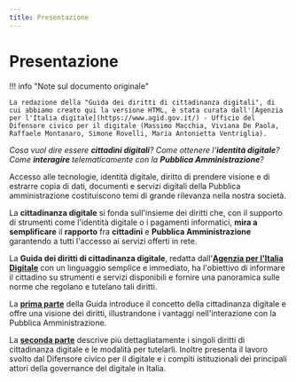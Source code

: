 ```yaml
---
title: Presentazione
---
```


# Presentazione

!!! info "Note sul documento originale"

    La redazione della "Guida dei diritti di cittadinanza digitali", di cui abbiamo creato qui la versione HTML, è stata curata dall'[Agenzia per l'Italia digitale](https://www.agid.gov.it/) - Ufficio del Difensore civico per il digitale (Massimo Macchia, Viviana De Paola, Raffaele Montanaro, Simone Rovelli, Maria Antonietta Ventriglia).


_Cosa vuol dire essere **cittadini digitali**? Come ottenere l'**identità digitale**? Come **interagire** telematicamente con la **Pubblica Amministrazione**?_

Accesso alle tecnologie, identità digitale, diritto di prendere visione e di estrarre copia di dati,
documenti e servizi digitali della Pubblica amministrazione costituiscono temi di grande rilevanza
nella nostra società.

La **cittadinanza digitale** si fonda sull'insieme dei diritti che, con il supporto di strumenti come l'identità digitale o i pagamenti informatici, **mira a semplificare** il **rapporto** fra **cittadini** e **Pubblica Amministrazione** garantendo a tutti l'accesso ai servizi offerti in rete.

La **Guida dei diritti di cittadinanza digitale**, redatta dall'[**Agenzia per l'Italia Digitale**](https://www.agid.gov.it/) con un linguaggio semplice e immediato, ha l'obiettivo di informare il cittadino su strumenti e servizi
disponibili e fornire una panoramica sulle norme che regolano e tutelano tali diritti.

La [**prima parte**](parte-prima/cosa.md) della Guida introduce il concetto della cittadinanza digitale e offre una visione dei
diritti, illustrandone i vantaggi nell'interazione con la Pubblica Amministrazione.

La [**seconda parte**](parte-seconda/index.md) descrive più dettagliatamente i singoli diritti di cittadinanza digitale e le modalità
per tutelarli. Inoltre presenta il lavoro svolto dal Difensore civico per il digitale e i compiti
istituzionali dei principali attori della governance del digitale in Italia.
